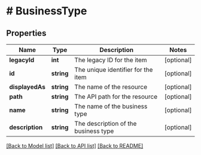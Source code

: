 # # BusinessType

## Properties

Name | Type | Description | Notes
------------ | ------------- | ------------- | -------------
**legacyId** | **int** | The legacy ID for the item | [optional]
**id** | **string** | The unique identifier for the item | [optional]
**displayedAs** | **string** | The name of the resource | [optional]
**path** | **string** | The API path for the resource | [optional]
**name** | **string** | The name of the business type | [optional]
**description** | **string** | The description of the business type | [optional]

[[Back to Model list]](../../README.md#models) [[Back to API list]](../../README.md#endpoints) [[Back to README]](../../README.md)
